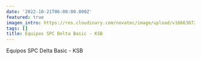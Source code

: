 ```yaml
---
date: '2022-10-21T06:00:00.000Z'
featured: true
imagen_intro: https://res.cloudinary.com/novatec/image/upload/v1666387236/Delta_-_KSB_lnpfgx.jpg
tags: []
title: Equipos SPC Delta Basic - KSB
---
```





Equipos SPC Delta Basic - KSB
